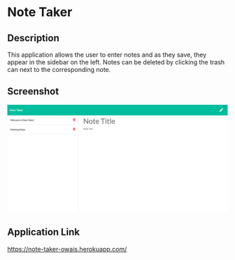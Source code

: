 # Note Taker

## Description
This application allows the user to enter notes and as they save, they appear in the sidebar on the left. Notes can be deleted by clicking the trash can next to the corresponding note.

## Screenshot
![webpage screenshot](./public/assets/images/webpage-screenshot.png)

## Application Link
https://note-taker-owais.herokuapp.com/

